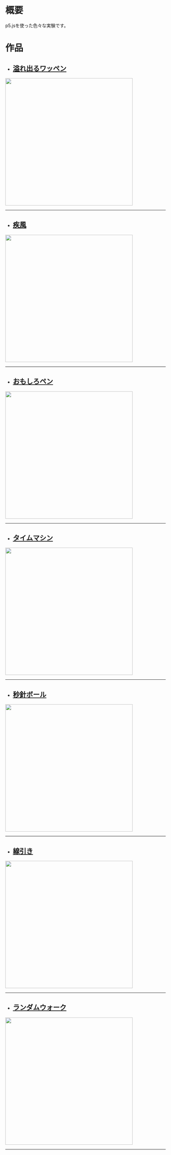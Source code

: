 # 概要
p5.jsを使った色々な実験です。

# 作品
- ## [溢れ出るワッペン](https://megafriday.github.io/creative-coding/)
<a href="https://megafriday.github.io/creative-coding/">
<img src="https://megafriday.github.io/creative-coding/gallery/WS000005.jpg" width="400px">
</a>
<hr>

- ## [疾風](https://megafriday.github.io/creative-coding/index6.html)
<a href="https://megafriday.github.io/creative-coding/index6.html">
<img src="https://megafriday.github.io/creative-coding/gallery/WS000003.jpg" width="400px">
</a>
<hr>

- ## [おもしろペン](https://megafriday.github.io/creative-coding/index9.html)
<a href="https://megafriday.github.io/creative-coding/index9.html">
<img src="https://megafriday.github.io/creative-coding/gallery/WS000001.jpg" width="400px">
</a>
<hr>

- ## [タイムマシン](https://megafriday.github.io/creative-coding/index7.html)
<a href="https://megafriday.github.io/creative-coding/index7.html">
<img src="https://megafriday.github.io/creative-coding/gallery/WS000004.jpg" width="400px">
</a>
<hr>

- ## [秒針ボール](https://megafriday.github.io/creative-coding/index8.html)
<a href="https://megafriday.github.io/creative-coding/index8.html">
<img src="https://megafriday.github.io/creative-coding/gallery/WS000000.jpg" width="400px">
</a>
<hr>

- ## [線引き](https://megafriday.github.io/creative-coding/index10.html)
<a href="https://megafriday.github.io/creative-coding/index10.html">
<img src="https://megafriday.github.io/creative-coding/gallery/WS000002.jpg" width="400px">
</a>
<hr>

- ## [ランダムウォーク](https://megafriday.github.io/creative-coding/index11.html)
<a href="https://megafriday.github.io/creative-coding/index11.html">
<img src="https://megafriday.github.io/creative-coding/gallery/WS000007.jpg" width="400px">
</a>
<hr>
